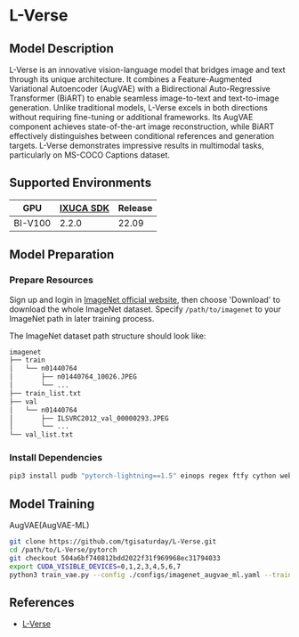 # L-Verse

## Model Description

L-Verse is an innovative vision-language model that bridges image and text through its unique architecture. It combines
a Feature-Augmented Variational Autoencoder (AugVAE) with a Bidirectional Auto-Regressive Transformer (BiART) to enable
seamless image-to-text and text-to-image generation. Unlike traditional models, L-Verse excels in both directions
without requiring fine-tuning or additional frameworks. Its AugVAE component achieves state-of-the-art image
reconstruction, while BiART effectively distinguishes between conditional references and generation targets. L-Verse
demonstrates impressive results in multimodal tasks, particularly on MS-COCO Captions dataset.

## Supported Environments

| GPU    | [IXUCA SDK](https://gitee.com/deep-spark/deepspark#%E5%A4%A9%E6%95%B0%E6%99%BA%E7%AE%97%E8%BD%AF%E4%BB%B6%E6%A0%88-ixuca) | Release |
|--------|-----------|---------|
| BI-V100 | 2.2.0     |  22.09  |

## Model Preparation

### Prepare Resources

Sign up and login in [ImageNet official website](https://www.image-net.org/index.php), then choose 'Download' to
download the whole ImageNet dataset. Specify `/path/to/imagenet` to your ImageNet path in later training process.

The ImageNet dataset path structure should look like:

```bash
imagenet
├── train
│   └── n01440764
│       ├── n01440764_10026.JPEG
│       └── ...
├── train_list.txt
├── val
│   └── n01440764
│       ├── ILSVRC2012_val_00000293.JPEG
│       └── ...
└── val_list.txt
```

### Install Dependencies

```bash
pip3 install pudb "pytorch-lightning==1.5" einops regex ftfy cython webdataset==0.2.20 pillow wandb scikit-learn tensorboard
```

## Model Training

AugVAE(AugVAE-ML)

```bash
git clone https://github.com/tgisaturday/L-Verse.git
cd /path/to/L-Verse/pytorch
git checkout 504a6bf740812bdd2022f31f969968ec31794033
export CUDA_VISIBLE_DEVICES=0,1,2,3,4,5,6,7 
python3 train_vae.py --config ./configs/imagenet_augvae_ml.yaml --train_dir /path/to/imagenet/train --val_dir /path/to/imagenet/val --gpus 8 --batch_size 4 --epochs 2
```

## References

- [L-Verse](https://github.com/tgisaturday/L-Verse)
